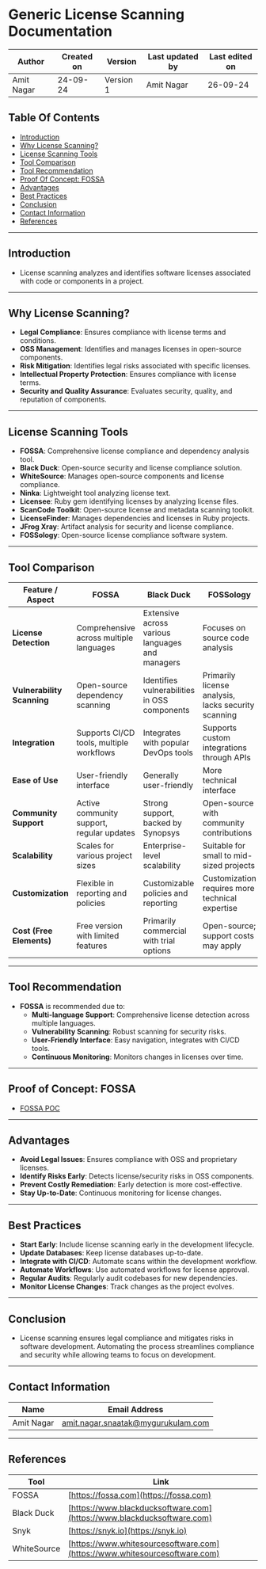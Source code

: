 # Generic License Scanning Documentation

| Author      | Created on | Version   | Last updated by | Last edited on |
|-------------|------------|-----------|-----------------|----------------|
| Amit Nagar  | 24-09-24   | Version 1 | Amit Nagar      | 26-09-24       |

## Table Of Contents
- [Introduction](#introduction)
- [Why License Scanning?](#why-license-scanning)
- [License Scanning Tools](#license-scanning-tools)
- [Tool Comparison](#tool-comparison)
- [Tool Recommendation](#tool-recommendation)
- [Proof Of Concept: FOSSA](#proof-of-concept-fossa)
- [Advantages](#advantages)
- [Best Practices](#best-practices)
- [Conclusion](#conclusion)
- [Contact Information](#contact-information)
- [References](#references)

---

## Introduction
- License scanning analyzes and identifies software licenses associated with code or components in a project.

---

## Why License Scanning?
- **Legal Compliance**: Ensures compliance with license terms and conditions.
- **OSS Management**: Identifies and manages licenses in open-source components.
- **Risk Mitigation**: Identifies legal risks associated with specific licenses.
- **Intellectual Property Protection**: Ensures compliance with license terms.
- **Security and Quality Assurance**: Evaluates security, quality, and reputation of components.

---

## License Scanning Tools
- **FOSSA**: Comprehensive license compliance and dependency analysis tool.
- **Black Duck**: Open-source security and license compliance solution.
- **WhiteSource**: Manages open-source components and license compliance.
- **Ninka**: Lightweight tool analyzing license text.
- **Licensee**: Ruby gem identifying licenses by analyzing license files.
- **ScanCode Toolkit**: Open-source license and metadata scanning toolkit.
- **LicenseFinder**: Manages dependencies and licenses in Ruby projects.
- **JFrog Xray**: Artifact analysis for security and license compliance.
- **FOSSology**: Open-source license compliance software system.

---

## Tool Comparison

| Feature / Aspect          | FOSSA                                             | Black Duck                                          | FOSSology                                          |
|---------------------------|---------------------------------------------------|----------------------------------------------------|---------------------------------------------------|
| **License Detection**     | Comprehensive across multiple languages           | Extensive across various languages and managers    | Focuses on source code analysis                    |
| **Vulnerability Scanning**| Open-source dependency scanning                    | Identifies vulnerabilities in OSS components       | Primarily license analysis, lacks security scanning|
| **Integration**           | Supports CI/CD tools, multiple workflows          | Integrates with popular DevOps tools               | Supports custom integrations through APIs         |
| **Ease of Use**           | User-friendly interface                           | Generally user-friendly                            | More technical interface                           |
| **Community Support**     | Active community support, regular updates         | Strong support, backed by Synopsys                 | Open-source with community contributions          |
| **Scalability**           | Scales for various project sizes                  | Enterprise-level scalability                       | Suitable for small to mid-sized projects          |
| **Customization**         | Flexible in reporting and policies                | Customizable policies and reporting                | Customization requires more technical expertise   |
| **Cost (Free Elements)**  | Free version with limited features                | Primarily commercial with trial options           | Open-source; support costs may apply              |

---

## Tool Recommendation
- **FOSSA** is recommended due to:
  - **Multi-language Support**: Comprehensive license detection across multiple languages.
  - **Vulnerability Scanning**: Robust scanning for security risks.
  - **User-Friendly Interface**: Easy navigation, integrates with CI/CD tools.
  - **Continuous Monitoring**: Monitors changes in licenses over time.

---

## Proof of Concept: FOSSA
- [FOSSA POC](https://github.com/mygurukulam-p10/Documention/blob/main/Application%20CI%20Design/Generic%20CI%20operation/License%20Scanning/%20License%20Scanning%20POC%20/Readme.md#contact-information)

---

## Advantages
- **Avoid Legal Issues**: Ensures compliance with OSS and proprietary licenses.
- **Identify Risks Early**: Detects license/security risks in OSS components.
- **Prevent Costly Remediation**: Early detection is more cost-effective.
- **Stay Up-to-Date**: Continuous monitoring for license changes.

---

## Best Practices
- **Start Early**: Include license scanning early in the development lifecycle.
- **Update Databases**: Keep license databases up-to-date.
- **Integrate with CI/CD**: Automate scans within the development workflow.
- **Automate Workflows**: Use automated workflows for license approval.
- **Regular Audits**: Regularly audit codebases for new dependencies.
- **Monitor License Changes**: Track changes as the project evolves.

---

## Conclusion
- License scanning ensures legal compliance and mitigates risks in software development. Automating the process streamlines compliance and security while allowing teams to focus on development.

---

## Contact Information

| Name       | Email Address                                    |
|------------|--------------------------------------------------|
| Amit Nagar | [amit.nagar.snaatak@mygurukulam.com](mailto:amit.nagar.snaatak@mygurukulam.com) |

---

## References

| Tool        | Link                                                                   |
|-------------|------------------------------------------------------------------------|
| FOSSA       | [https://fossa.com](https://fossa.com)                                 |
| Black Duck  | [https://www.blackducksoftware.com](https://www.blackducksoftware.com) |
| Snyk        | [https://snyk.io](https://snyk.io)                                     |
| WhiteSource | [https://www.whitesourcesoftware.com](https://www.whitesourcesoftware.com) |
